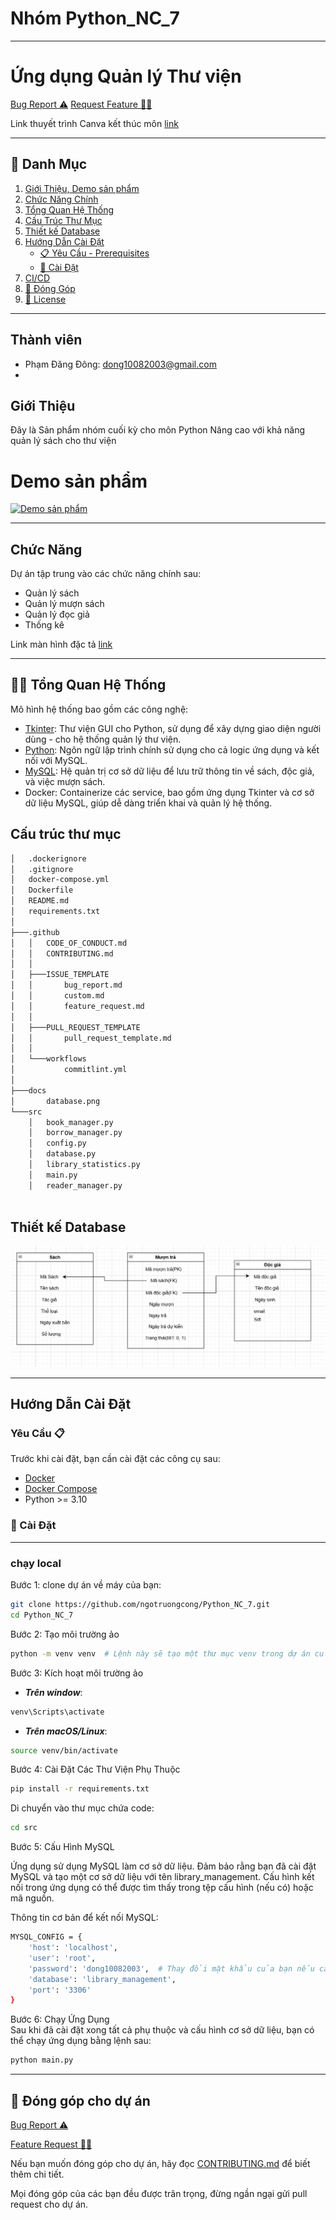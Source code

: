 # Nhóm Python_NC_7
---

# Ứng dụng Quản lý Thư viện

<a href="https://github.com/HaUI-AnodisO/Control-Vaccination-Services/issues/new?assignees=&labels=&projects=&template=bug_report.md&title=">Bug Report ⚠️</a>
<a href="https://github.com/HaUI-AnodisO/Control-Vaccination-Services/issues/new?assignees=&labels=&projects=&template=feature_request.md&title=">Request Feature 👩‍💻</a>
 

Link thuyết trình Canva kết thúc môn [link](https://www.canva.com/design/DAGY-gPSgIw/az2fo9xRoZm0WQ4q92iTyA/edit?utm_content=DAGY-gPSgIw&utm_campaign=designshare&utm_medium=link2&utm_source=sharebutton)

---
## 🔎 Danh Mục

1. [Giới Thiệu, Demo sản phẩm](#Giới-Thiệu)
2. [Chức Năng Chính](#chức-năng-chính)
3. [Tổng Quan Hệ Thống](#-tổng-quan-hệ-thống)
4. [Cấu Trúc Thư Mục](#cấu-trúc-thư-mục)
5. [Thiết kế Database](#thiết-kế-database)
6. [Hướng Dẫn Cài Đặt](#hướng-dẫn-cài-đặt)
    - [📋 Yêu Cầu - Prerequisites](#yêu-cầu-📋)
    - [🔨 Cài Đặt](#🔨-cài-đặt)
7. [CI/CD](#cicd)
8. [🙌 Đóng Góp](#-đóng-góp-cho-dự-án)
9. [📝 License](#-license)


---
## Thành  viên

-   Phạm Đăng Đông: dong10082003@gmail.com
-  

## Giới Thiệu
Đây là Sản phẩm nhóm cuối kỳ cho môn Python Nâng cao với khả năng quản lý sách cho thư viện

# Demo sản phẩm
[![Demo sản phẩm](https://img.youtube.com/vi/1T4EfuHxj2s/0.jpg)](https://youtu.be/1T4EfuHxj2s)

---
## Chức Năng 
Dự án tập trung vào các chức năng chính sau:
- Quản lý sách
- Quản lý mượn sách
- Quản lý đọc giả
- Thống kê

Link màn hình đặc tả [link](https://drive.google.com/file/d/1tbLHGUx5Sit-1N3xWL6jHIfi7APWzmcl/view?usp=sharing)

---

## 👩‍💻 Tổng Quan Hệ Thống

Mô hình hệ thống bao gồm các công nghệ:  
- [Tkinter](https://docs.python.org/3/library/tkinter.html): Thư viện GUI cho Python, sử dụng để xây dựng giao diện người dùng - cho hệ thống quản lý thư viện.
- [Python](https://www.python.org/doc/): Ngôn ngữ lập trình chính sử dụng cho cả logic ứng dụng và kết nối với MySQL.
- [MySQL](https://www.mysql.com/): Hệ quản trị cơ sở dữ liệu để lưu trữ thông tin về sách, độc giả, và việc mượn sách.
- Docker: Containerize các service, bao gồm ứng dụng Tkinter và cơ sở dữ liệu MySQL, giúp dễ dàng triển khai và quản lý hệ thống.

## Cấu trúc thư mục
```bash
│   .dockerignore
│   .gitignore
│   docker-compose.yml
│   Dockerfile
│   README.md
│   requirements.txt
│   
├───.github
│   │   CODE_OF_CONDUCT.md
│   │   CONTRIBUTING.md
│   │   
│   ├───ISSUE_TEMPLATE
│   │       bug_report.md
│   │       custom.md
│   │       feature_request.md
│   │       
│   ├───PULL_REQUEST_TEMPLATE
│   │       pull_request_template.md
│   │       
│   └───workflows
│           commitlint.yml
│
├───docs
│       database.png
└───src
    │   book_manager.py
    │   borrow_manager.py
    │   config.py
    │   database.py
    │   library_statistics.py
    │   main.py
    │   reader_manager.py
 
```

## Thiết kế Database
![alt text](/docs/database.png)

---

## Hướng Dẫn Cài Đặt

### Yêu Cầu 📋
Trước khi cài đặt, bạn cần cài đặt các công cụ sau:

- [Docker](https://www.docker.com/get-docker/)
- [Docker Compose](https://docs.docker.com/compose/install/)
- Python >= 3.10 
### 🔨 Cài Đặt
---
### chạy local
Bước 1: clone dự án về máy của bạn:
```bash
git clone https://github.com/ngotruongcong/Python_NC_7.git
cd Python_NC_7
```
Bước 2: Tạo môi trường ảo
``` bash
python -m venv venv  # Lệnh này sẽ tạo một thư mục venv trong dự án của bạn, chứa môi trường ảo.
```
Bước 3: Kích hoạt môi trường ảo
- ***Trên window***:
```bash
venv\Scripts\activate
```
- ***Trên macOS/Linux***:
```bash
source venv/bin/activate
```
Bước 4: Cài Đặt Các Thư Viện Phụ Thuộc
```bash
pip install -r requirements.txt
```
Di chuyển vào thư mục chứa code:
```bash 
cd src
```
Bước 5: Cấu Hình MySQL  

Ứng dụng sử dụng MySQL làm cơ sở dữ liệu. Đảm bảo rằng bạn đã cài đặt MySQL và tạo một cơ sở dữ liệu với tên library_management. Cấu hình kết nối trong ứng dụng có thể được tìm thấy trong tệp cấu hình (nếu có) hoặc mã nguồn.

Thông tin cơ bản để kết nối MySQL:
```bash
MYSQL_CONFIG = {
    'host': 'localhost',
    'user': 'root',
    'password': 'dong10082003',  # Thay đổi mật khẩu của bạn nếu cần
    'database': 'library_management',
    'port': '3306'    
}
```

Bước 6: Chạy Ứng Dụng  
Sau khi đã cài đặt xong tất cả phụ thuộc và cấu hình cơ sở dữ liệu, bạn có thể chạy ứng dụng bằng lệnh sau:
```bash
python main.py
```
---
## 🙌 Đóng góp cho dự án

<a href="https://github.com/Anodis108/HAUI-HITAnodisO/issues/new?assignees=&labels=&projects=&template=bug_report.md&title=">Bug Report ⚠️
</a>

<a href="https://github.com/Anodis108/HAUI-HITAnodisO/issues/new?assignees=&labels=&projects=&template=feature_request.md&title=">Feature Request 👩‍💻</a>

Nếu bạn muốn đóng góp cho dự án, hãy đọc [CONTRIBUTING.md](.github/CONTRIBUTING.md) để biết thêm chi tiết.

Mọi đóng góp của các bạn đều được trân trọng, đừng ngần ngại gửi pull request cho dự án.


